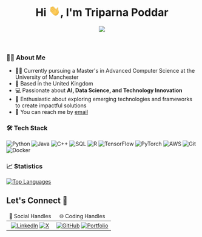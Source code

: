 <h1 align="center">Hi <img src="https://raw.githubusercontent.com/ABSphreak/ABSphreak/master/gifs/Hi.gif" width="30px">, I'm Triparna Poddar</h1>
<p align="center">
  <a href="https://github.com/Tia-999"><img src="https://readme-typing-svg.herokuapp.com?lines=Computer+Science+Master's+Student;AI+and+Data+Science+Enthusiast;Aspiring+Tech+Innovator&center=true&width=500&height=50"></a>
</p>

<p align="center" ><img src="https://i.gifer.com/origin/60/606dc4f509be21ae620b538570dc1417_w200.gif" alt=""/></p>

### 👨‍🎓 About Me

- 👨‍💻 Currently pursuing a Master's in Advanced Computer Science at the University of Manchester
- 📍 Based in the United Kingdom
- 💻 Passionate about **AI, Data Science, and Technology Innovation**
- 🚀 Enthusiastic about exploring emerging technologies and frameworks to create impactful solutions
- 📧 You can reach me by [email](mailto:triparna001@gmail.com)

### 🛠️ Tech Stack

![Python](https://img.shields.io/badge/-Python-blue?logo=python&logoColor=white) ![Java](https://img.shields.io/badge/-Java-red?logo=java&logoColor=white) ![C++](https://img.shields.io/badge/-C++-00599C?logo=c%2B%2B&logoColor=white) ![SQL](https://img.shields.io/badge/-SQL-003B57?logo=database&logoColor=white) ![R](https://img.shields.io/badge/-R-276DC3?logo=r&logoColor=white) ![TensorFlow](https://img.shields.io/badge/-TensorFlow-FF6F00?logo=tensorflow&logoColor=white) ![PyTorch](https://img.shields.io/badge/-PyTorch-EE4C2C?logo=pytorch&logoColor=white) ![AWS](https://img.shields.io/badge/-AWS-232F3E?logo=amazon-aws&logoColor=white) ![Git](https://img.shields.io/badge/-Git-F05032?logo=git&logoColor=white) ![Docker](https://img.shields.io/badge/-Docker-2496ED?logo=docker&logoColor=white)

### 📈 Statistics

[![Top Languages](https://github-readme-stats.vercel.app/api/top-langs/?username=Tia-999&layout=compact&theme=radical)](https://github.com/Tia-999)

## Let's Connect 🤝

<table align="center">
  <thead align="center">
    <tr align="center">
      <td align="center">💌 Social Handles</td>
      <td align="center">🌐 Coding Handles</td>
    </tr>
  </thead>

  <tbody align="center">
    <tr align="center">
      <!-- Social Handles -->
      <td align="center">
        <!-- LinkedIn -->
        <a href="https://www.linkedin.com/in/triparna-poddar/"><img align="center" src="https://img.shields.io/badge/linkedin-%230077B5.svg?style=for-the-badge&logo=linkedin&logoColor=white" alt="LinkedIn" /></a>
        <!-- X -->
        <a href="https://x.com/TiaPoddar"><img align="center" src="https://img.shields.io/badge/X-%23000000.svg?style=for-the-badge&logo=X&logoColor=white" alt="X" /></a>  
      </td>
      <td align="center">
        <!-- GitHub -->
        <a href="https://github.com/Tia-999"><img align="center" src="https://img.shields.io/badge/GitHub-%23121011.svg?style=for-the-badge&logo=github&logoColor=white" alt="GitHub" /></a>
        <!-- Portfolio -->
        <a href="https://yourportfolio.com"><img align="center" src="https://img.shields.io/badge/Portfolio-%23FF7A00.svg?style=for-the-badge&logo=google-chrome&logoColor=white" alt="Portfolio" /></a>
      </td>
    </tr>
  </tbody>
</table>
